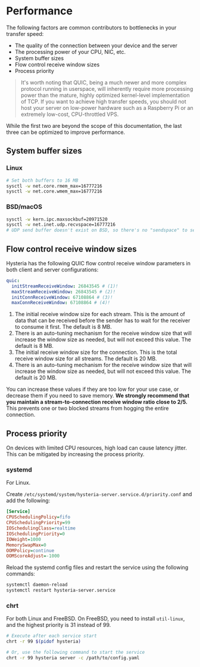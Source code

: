 # Performance

The following factors are common contributors to bottlenecks in your transfer speed:

- The quality of the connection between your device and the server
- The processing power of your CPU, NIC, etc.
- System buffer sizes
- Flow control receive window sizes
- Process priority

> It's worth noting that QUIC, being a much newer and more complex protocol running in userspace, will inherently require more processing power than the mature, highly optimized kernel-level implementation of TCP. If you want to achieve high transfer speeds, you should not host your server on low-power hardware such as a Raspberry Pi or an extremely low-cost, CPU-throttled VPS.

While the first two are beyond the scope of this documentation, the last three can be optimized to improve performance.

## System buffer sizes

### Linux

```bash
# Set both buffers to 16 MB
sysctl -w net.core.rmem_max=16777216
sysctl -w net.core.wmem_max=16777216
```

### BSD/macOS

```bash
sysctl -w kern.ipc.maxsockbuf=20971520
sysctl -w net.inet.udp.recvspace=16777216
# UDP send buffer doesn't exist on BSD, so there's no "sendspace" to set
```

## Flow control receive window sizes

Hysteria has the following QUIC flow control receive window parameters in both client and server configurations:

```yaml
quic:
  initStreamReceiveWindow: 26843545 # (1)!
  maxStreamReceiveWindow: 26843545 # (2)!
  initConnReceiveWindow: 67108864 # (3)!
  maxConnReceiveWindow: 67108864 # (4)!
```

1. The initial receive window size for each stream. This is the amount of data that can be received before the sender has to wait for the receiver to consume it first. The default is 8 MB.
2. There is an auto-tuning mechanism for the receive window size that will increase the window size as needed, but will not exceed this value. The default is 8 MB.
3. The initial receive window size for the connection. This is the total receive window size for all streams. The default is 20 MB.
4. There is an auto-tuning mechanism for the receive window size that will increase the window size as needed, but will not exceed this value. The default is 20 MB.

You can increase these values if they are too low for your use case, or decrease them if you need to save memory. **We strongly recommend that you maintain a stream-to-connection receive window ratio close to 2/5.** This prevents one or two blocked streams from hogging the entire connection.

## Process priority

On devices with limited CPU resources, high load can cause latency jitter. This can be mitigated by increasing the process priority.

### systemd

For Linux.

Create `/etc/systemd/system/hysteria-server.service.d/priority.conf` and add the following:

```ini
[Service]
CPUSchedulingPolicy=fifo
CPUSchedulingPriority=99
IOSchedulingClass=realtime
IOSchedulingPriority=0
IOWeight=1000
MemorySwapMax=0
OOMPolicy=continue
OOMScoreAdjust=-1000
```

Reload the systemd config files and restart the service using the following commands:

```bash
systemctl daemon-reload
systemctl restart hysteria-server.service
```

### chrt

For both Linux and FreeBSD. On FreeBSD, you need to install `util-linux`, and the highest priority is 31 instead of 99.

```bash
# Execute after each service start
chrt -r 99 $(pidof hysteria)

# Or, use the following command to start the service
chrt -r 99 hysteria server -c /path/to/config.yaml
```
